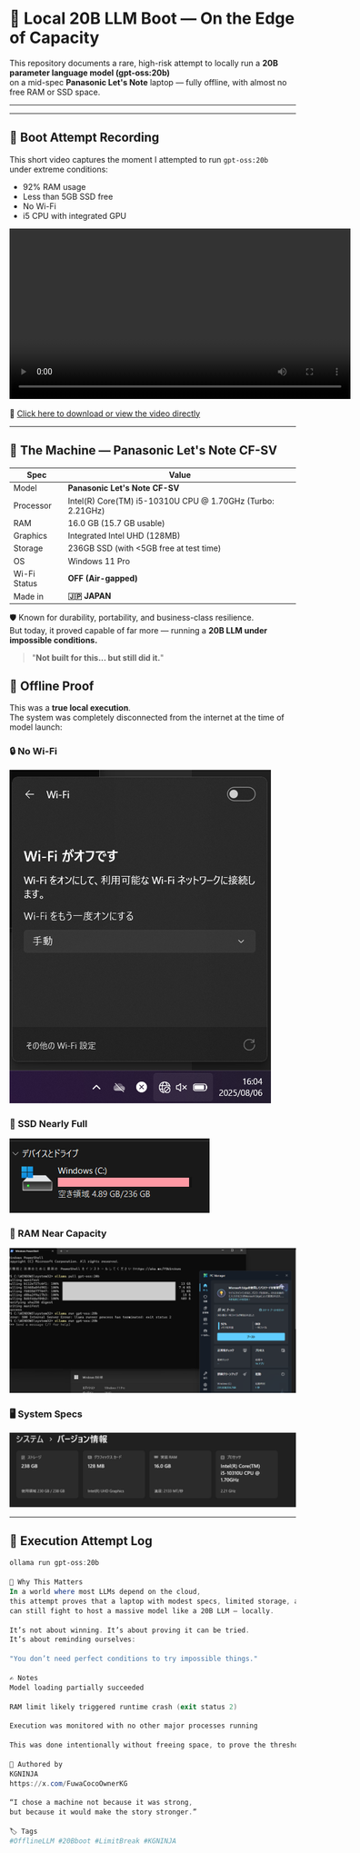# 🧠 Local 20B LLM Boot — On the Edge of Capacity

This repository documents a rare, high-risk attempt to locally run a **20B parameter language model (gpt-oss:20b)**  
on a mid-spec **Panasonic Let's Note** laptop — fully offline, with almost no free RAM or SSD space.

---
---

## 🎥 Boot Attempt Recording

This short video captures the moment I attempted to run `gpt-oss:20b`  
under extreme conditions:  
- 92% RAM usage  
- Less than 5GB SSD free  
- No Wi-Fi  
- i5 CPU with integrated GPU

<video src="girigiriOSSkido.mp4" controls width="600">
  Your browser does not support the video tag.
</video>

🔗 [Click here to download or view the video directly](./girigiriOSSkido.mp4)

---

## 🧩 The Machine — Panasonic Let's Note CF-SV

| Spec           | Value                          |
|----------------|---------------------------------|
| Model          | **Panasonic Let's Note CF-SV** |
| Processor      | Intel(R) Core(TM) i5-10310U CPU @ 1.70GHz (Turbo: 2.21GHz) |
| RAM            | 16.0 GB (15.7 GB usable)        |
| Graphics       | Integrated Intel UHD (128MB)    |
| Storage        | 236GB SSD (with <5GB free at test time) |
| OS             | Windows 11 Pro                 |
| Wi-Fi Status   | **OFF (Air-gapped)**           |
| Made in        | **🇯🇵 JAPAN**                   |

🛡️ Known for durability, portability, and business-class resilience.  
But today, it proved capable of far more — running a **20B LLM under impossible conditions.**

> "**Not built for this... but still did it.**"

## 🔐 Offline Proof

This was a **true local execution**.  
The system was completely disconnected from the internet at the time of model launch:

### 🔒 No Wi-Fi  
![Wi-Fi off](wifioff.png)

### 💽 SSD Nearly Full  
![SSD usage](girigiriSSD.png)

### 🧠 RAM Near Capacity  
![Memory usage](memorigirigiri.png)

### 🖥 System Specs  
![System info](spec.png)

---

## 🚨 Execution Attempt Log

```powershell
ollama run gpt-oss:20b

📜 Why This Matters
In a world where most LLMs depend on the cloud,
this attempt proves that a laptop with modest specs, limited storage, and no network
can still fight to host a massive model like a 20B LLM — locally.

It’s not about winning. It’s about proving it can be tried.
It’s about reminding ourselves:

"You don’t need perfect conditions to try impossible things."

✍️ Notes
Model loading partially succeeded

RAM limit likely triggered runtime crash (exit status 2)

Execution was monitored with no other major processes running

This was done intentionally without freeing space, to prove the threshold

🧠 Authored by
KGNINJA
https://x.com/FuwaCocoOwnerKG

“I chose a machine not because it was strong,
but because it would make the story stronger.”

🏷 Tags
#OfflineLLM #20Bboot #LimitBreak #KGNINJA
